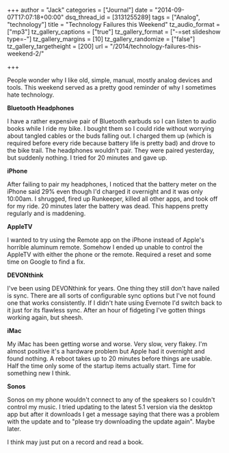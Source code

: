 +++
author = "Jack"
categories = ["Journal"]
date = "2014-09-07T17:07:18+00:00"
dsq_thread_id = [3131255289]
tags = ["Analog", "technology"]
title = "Technology Failures this Weekend"
tz_audio_format = ["mp3"]
tz_gallery_captions = ["true"]
tz_gallery_format = ["-=set slideshow type=-"]
tz_gallery_margins = [10]
tz_gallery_randomize = ["false"]
tz_gallery_targetheight = [200]
url = "/2014/technology-failures-this-weekend-2/"

+++

People wonder why I like old, simple, manual, mostly analog devices and tools. This weekend served as a pretty good reminder of why I sometimes hate technology.

**Bluetooth Headphones**

I have a rather expensive pair of Bluetooth earbuds so I can listen to audio books while I ride my bike. I bought them so I could ride without worrying about tangled cables or the buds falling out. I charged them up (which is required before every ride because battery life is pretty bad) and drove to the bike trail. The headphones wouldn't pair. They were paired yesterday, but suddenly nothing. I tried for 20 minutes and gave up.

**iPhone**

After failing to pair my headphones, I noticed that the battery meter on the iPhone said 29% even though I'd charged it overnight and it was only 10:00am. I shrugged, fired up Runkeeper, killed all other apps, and took off for my ride. 20 minutes later the battery was dead. This happens pretty regularly and is maddening.

**AppleTV**

I wanted to try using the Remote app on the iPhone instead of Apple's horrible aluminum remote. Somehow I ended up unable to control the AppleTV with either the phone or the remote. Required a reset and some time on Google to find a fix.

**DEVONthink**

I've been using DEVONthink for years. One thing they still don't have nailed is sync. There are all sorts of configurable sync options but I've not found one that works consistently. If I didn't hate using Evernote I'd switch back to it just for its flawless sync. After an hour of fidgeting I've gotten things working again, but sheesh.

**iMac**

My iMac has been getting worse and worse. Very slow, very flakey. I'm almost positive it's a hardware problem but Apple had it overnight and found nothing. A reboot takes up to 20 minutes before things are usable. Half the time only some of the startup items actually start. Time for something new I think.

**Sonos**

Sonos on my phone wouldn't connect to any of the speakers so I couldn't control my music. I tried updating to the latest 5.1 version via the desktop app but after it downloads I get a message saying that there was a problem with the update and to "please try downloading the update again". Maybe later.

I think may just put on a record and read a book.